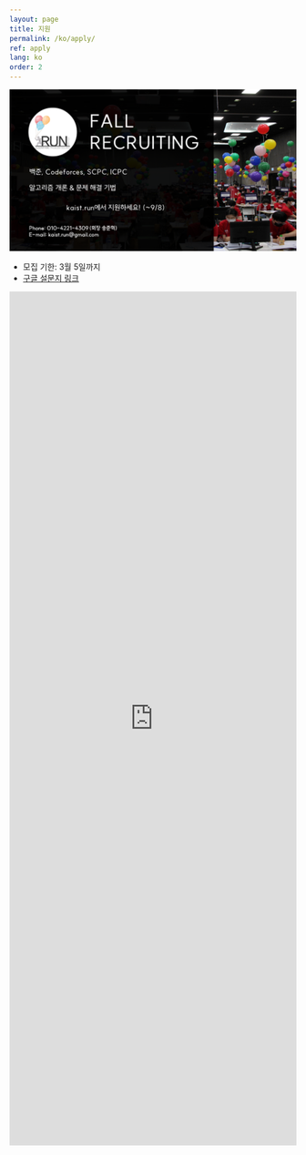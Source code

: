 ```yaml
---
layout: page
title: 지원
permalink: /ko/apply/
ref: apply
lang: ko
order: 2
---
```


![poster](/apply/2023-fall/ko.PNG)

- 모집 기한: 3월 5일까지
- [구글 설문지 링크](https://forms.gle/tqpWp6sYDKRrUGdDA)
<iframe src="https://forms.gle/tqpWp6sYDKRrUGdDA" frameborder="0" width="100%" height="1500px"></iframe>
